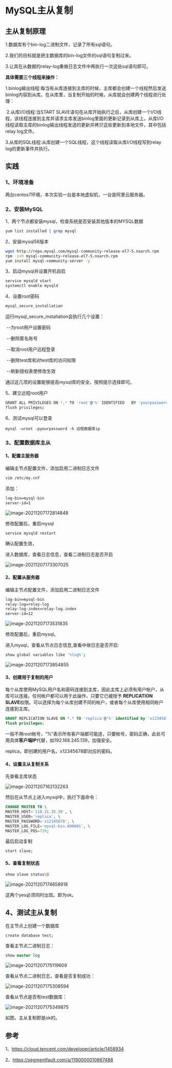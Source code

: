 # MySQL主从复制

## 主从复制原理

1.数据库有个bin-log二进制文件，记录了所有sql语句。

2.我们的目标就是把主数据库的bin-log文件的sql语句复制过来。

3.让其在从数据的relay-log重做日志文件中再执行一次这些sql语句即可。

**具体需要三个线程来操作：** 

​      1.binlog输出线程:每当有从库连接到主库的时候，主库都会创建一个线程然后发送binlog内容到从库。在从库里，当复制开始的时候，从库就会创建两个线程进行处理：

​      2.从库I/O线程:当START SLAVE语句在从库开始执行之后，从库创建一个I/O线程，该线程连接到主库并请求主库发送binlog里面的更新记录到从库上。从库I/O线程读取主库的binlog输出线程发送的更新并拷贝这些更新到本地文件，其中包括relay log文件。

​      3.从库的SQL线程:从库创建一个SQL线程，这个线程读取从库I/O线程写到relay log的更新事件并执行。

## 实践

### 1、环境准备

两台centos7环境，本次实验一台是本地虚拟机，一台是阿里云服务器。

### 2、安装MySQL

1、两个节点都安装mysql，检查系统是否安装其他版本的MYSQL数据

```bash
yum list installed | grep mysql
```

2、安装mysql56版本

```bash
wget http://repo.mysql.com/mysql-community-release-el7-5.noarch.rpm
rpm -ivh mysql-community-release-el7-5.noarch.rpm
yum install mysql-community-server -y  
```

3、启动mysql并设置开机自启

```bash
service mysqld start
systemctl enable mysqld
```

4、设置root密码

```bash
mysql_secure_installation
```

运行mysql_secure_installation会执行几个设置：

​    --为root用户设置密码

​    --删除匿名账号

​    --取消root用户远程登录

​    --删除test库和对test库的访问权限

​    --刷新授权表使修改生效

通过这几项的设置能够提高mysql库的安全，按照提示选择即可。

5、建立远程root用户

```bash
GRANT ALL PRIVILEGES ON *.* TO 'root'@'%' IDENTIFIED   BY 'yourpassword' WITH GRANT OPTION;
flush privileges;
```

6、测试mysql可以登录

```
mysql -uroot -pyourpassword -h 远程数据库ip
```

### 3、配置数据库主从

#### 1、配置主服务器

编辑主节点配置文件，添加启用二进制日志文件

```bash
vim /etc/my.cnf
```

添加：

```bash
log-bin=mysql-bin
server-id=1
```

![image-20211207172814848](https://gitee.com/huowolf/pic-md/raw/master/image-20211207172814848.png)

修改配置后，重启mysql

```bash
service mysqld restart
```

确认配置生效，

进入数据库，查看日志信息，查看二进制日志是否开启

![image-20211207173307025](https://gitee.com/huowolf/pic-md/raw/master/image-20211207173307025.png)

#### 2、配置从服务器

编辑主节点配置文件，添加启用二进制日志文件

```bash
log-bin=mysql-bin
relay-log=relay-log
relay-log-index=relay-log.index
server-id=12
```

![image-20211207173531835](https://gitee.com/huowolf/pic-md/raw/master/image-20211207173531835.png)

修改配置后，重启mysql。

进入mysql，查看从节点日志信息,查看中继日志是否开启:

```bash
show global variables like '%log%';
```

![image-20211207173854855](https://gitee.com/huowolf/pic-md/raw/master/image-20211207173854855.png)

#### 3、创建用于复制的用户

每个从库使用MySQL用户名和密码连接到主库，因此主库上必须有用户帐户，从库可以连接。任何帐户都可以用于此操作，只要它已被授予 **REPLICATION SLAVE**权限。可以选择为每个从库创建不同的帐户，或者每个从库使用相同帐户连接到主库。

```sql
GRANT REPLICATION SLAVE ON *.* TO 'replica'@'%' identified by 'x12345678';
flush privileges;
```

 一般不用root帐号，“%”表示所有客户端都可能连，只要帐号，密码正确，此处可用具体**客户端IP**代替，如192.168.245.139，加强安全。

 replica，即创建的用户名，x12345678即对应的密码。

#### 4、设置主从复制关系

先查看主库状态

![image-20211207162132263](https://gitee.com/huowolf/pic-md/raw/master/image-20211207162132263.png)

然后在从节点上进入mysql中，执行下面命令：

```sql
CHANGE MASTER TO \
MASTER_HOST='118.31.35.39', \
MASTER_USER='replica', \
MASTER_PASSWORD='x12345678', \
MASTER_LOG_FILE='mysql-bin.000001', \
MASTER_LOG_POS=739;
```

最后启动复制

```
start slave;
```

#### 5、查看复制状态

```bash
show slave status\G
```

![image-20211207174658918](https://gitee.com/huowolf/pic-md/raw/master/image-20211207174658918.png)

这两个yes必须同时出现。即为ok。

## 4、测试主从复制

在主节点上创建一个数据库

```
create database test;
```

查看主节点二进制日志：

```sql
show master log
```

![image-20211207175119609](https://gitee.com/huowolf/pic-md/raw/master/image-20211207175119609.png)

查看从节点二进制日志，查看是否复制成功：

![image-20211207175308594](https://gitee.com/huowolf/pic-md/raw/master/image-20211207175308594.png)

查看从节点是否有test数据库：

![image-20211207175349875](https://gitee.com/huowolf/pic-md/raw/master/image-20211207175349875.png)

如图，主从复制即是ok的。

## 参考

1、https://cloud.tencent.com/developer/article/1458934

2、https://segmentfault.com/a/1190000010867488
